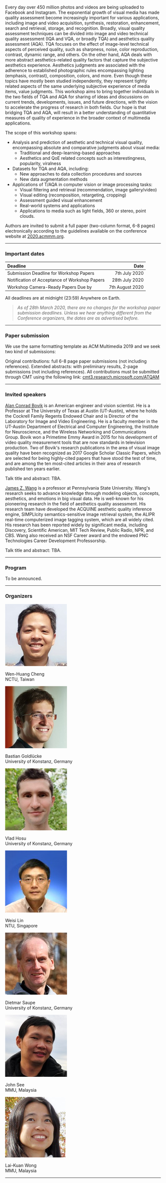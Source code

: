 Every day over 450 million photos and videos are being uploaded to Facebook and Instagram. The exponential growth of visual media has made quality assessment become increasingly important for various applications, including image and video acquisition, synthesis, restoration, enhancement, search and retrieval, storage, and recognition. Broadly, visual quality assessment techniques can be divided into image and video technical quality assessment (IQA and VQA, or broadly TQA) and aesthetics quality assessment (AQA). TQA focuses on the effect of image-level technical aspects of perceived quality, such as sharpness, noise, color reproduction, contrast, dynamic range, and others. On the other hand, AQA deals with more abstract aesthetics-related quality factors that capture the subjective aesthetics experience. Aesthetics judgments are associated with the adherence to established photographic rules encompassing lighting (emphasis, contrast), composition, colors, and more. Even though these topics have mostly been studied independently, they represent tightly related aspects of the same underlying subjective experience of media items, value judgments. This workshop aims to bring together individuals in the two fields of TQA and AQA for sharing of ideas and discussions on current trends, developments, issues, and future directions, with the vision to accelerate the progress of research in both fields. Our hope is that bridging TQA and AQA, will result in a better understanding of quantitative measures of quality of experience in the broader context of multimedia applications.

The scope of this workshop spans:
* Analysis and prediction of aesthetic and technical visual quality, encompassing absolute and comparative judgments about visual media:
  * Traditional and deep-learning-based approaches
  * Aesthetics and QoE related concepts such as interestingness, popularity, viralness
* Datasets for TQA and AQA, including:
  * New approaches to data collection procedures and sources
  * New data augmentation methods	
* Applications of T/AQA in computer vision or image processing tasks:
  * Visual filtering and retrieval (recommendation, image gallery/video)
  * Visual editing (recomposition, retargeting, cropping)
  * Assessment guided visual enhancement
  * Real-world systems and applications
  * Applications to media such as light fields, 360 or stereo, point clouds.
 
Authors are invited to submit a full paper (two-column format, 6-8 pages) electronically according to the guidelines available on the conference website at [2020.acmmm.org](https://2020.acmmm.org/).

---

### Important dates

| Deadline | Date |
| :--- |---: |
| Submission Deadline for Workshop Papers       |  7th July 2020   |
| Notification of Acceptance of Workshop Papers | 28th July 2020   |
| Workshop Camera-Ready Papers Due by           |  7th August 2020 |

All deadlines are at midnight (23:59) Anywhere on Earth.

> _As of 28th March 2020, there are no changes for the workshop paper submission deadlines. Unless we hear anything different from the Conference organizers, the dates are as advertised before._

---

### Paper submission

We use the same formatting template as ACM Multimedia 2019 and we seek two kind of submissions:

Original contributions: full 6-8 page paper submissions (not including references).
Extended abstracts: with preliminary results, 2-page submissions (not including references).
All contributions must be submitted through CMT using the following link: [cmt3.research.microsoft.com/ATQAM](https://cmt3.research.microsoft.com/ATQAM)

---

### Invited speakers

[Alan Conrad Bovik](http://www.ece.utexas.edu/people/faculty/alan-bovik) is an American engineer and vision scientist. He is a Professor at The University of Texas at Austin (UT-Austin), where he holds the Cockrell Family Regents Endowed Chair and is Director of the Laboratory for Image and Video Engineering. He is a faculty member in the UT-Austin Department of Electrical and Computer Engineering, the Institute for Neuroscience, and the Wireless Networking and Communications Group. Bovik won a Primetime Emmy Award in 2015 for his development of video quality measurement tools that are now standards in television production. Two of Bovik's research publications in the area of visual image quality have been recognized as 2017 Google Scholar Classic Papers, which are selected for being highly-cited papers that have stood the test of time, and are among the ten most-cited articles in their area of research published ten years earlier.

Talk title and abstract: TBA.

[James Z. Wang](http://infolab.stanford.edu/~wangz/home/) is a professor at Pennsylvania State University. Wang's research seeks to advance knowledge through modeling objects, concepts, aesthetics, and emotions in big visual data. He is well-known for his pioneering research in the field of aesthetics quality assessment. His research team have developed the ACQUINE aesthetic quality inference engine, SIMPLIcity semantics-sensitive image retrieval system, the ALIPR real-time computerized image tagging system, which are all widely cited. His research has been reported widely by significant media, including Discovery, Scientific American, MIT Tech Review, Public Radio, NPR, and CBS. Wang also received an NSF Career award and the endowed PNC Technologies Career Development Professorship.

Talk title and abstract: TBA.

---

### Program

To be announced.

---

### Organizers

<div class="image-cropper">
 <img src="https://github.com/subpic/ATQAM/blob/master/assets/images/wen-huang.jpg?raw=true" class="rounded" />
 <p>Wen-Huang Cheng<br/>
 NCTU, Taiwan</p>
</div> 
<div class="image-cropper">
 <img src="https://github.com/subpic/ATQAM/blob/master/assets/images/bastian-goldlueke.jpg?raw=true" class="rounded" />
 <p>Bastian Goldlücke<br/>
 University of Konstanz, Germany</p
</div> 
<div class="image-cropper">
 <img src="https://github.com/subpic/ATQAM/blob/master/assets/images/vlad-hosu.jpg?raw=true" class="rounded" /> 
 <p>Vlad Hosu<br/>
 University of Konstanz, Germany</p
</div> 
<div class="image-cropper">
 <img src="https://github.com/subpic/ATQAM/blob/master/assets/images/weisi-lin.jpg?raw=true" class="rounded" /> 
 <p>Weisi Lin<br/>
 NTU, Singapore</p>
</div> 
<div class="image-cropper">
 <img src="https://github.com/subpic/ATQAM/blob/master/assets/images/dietmar-saupe.jpg?raw=true" class="rounded" />
 <p>Dietmar Saupe<br/>
 University of Konstanz, Germany</p>
</div> 
<div class="image-cropper">
 <img src="https://github.com/subpic/ATQAM/blob/master/assets/images/john-see.jpg?raw=true" class="rounded" />
 <p>John See<br/>
 MMU, Malaysia</p>
</div> 
<div class="image-cropper">
 <img src="https://github.com/subpic/ATQAM/blob/master/assets/images/lai-kuan-wong.jpg?raw=true" class="rounded" />
 <p>Lai-Kuan Wong<br/>
 MMU, Malaysia</p>
</div>

---
